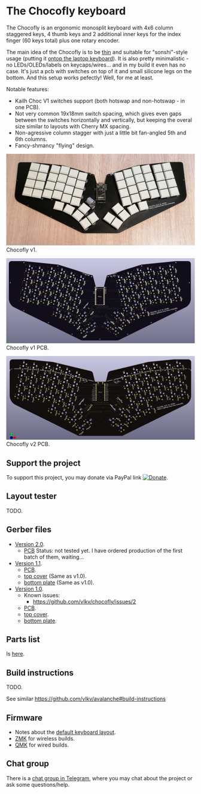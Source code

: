 # The Chocofly keyboard

The Chocofly is an ergonomic monosplit keyboard with 4x6 column staggered keys,
4 thumb keys and 2 additional inner keys for the index finger (60 keys total) plus one rotary encoder.

The main idea of the Chocofly is to be [thin](https://imgur.com/a/kJ5HPdX) and suitable for "sonshi"-style usage (putting it [ontop the laptop keyboard](https://imgur.com/gallery/Bps65YA)). It is also pretty minimalistic - no LEDs/OLEDs/labels on keycaps/wires... and in my build it even has no case. It's just a pcb with switches on top of it and small silicone legs on the bottom. And this setup works pefectly! Well, for me at least.

Notable features:
- Kailh Choc V1 switches support (both hotswap and non-hotswap - in one PCB).
- Not very common 19x18mm switch spacing, which gives even gaps between the switches horizontally and vertically,
  but keeping the overal size similar to layouts with Cherry MX spacing.
- Non-agressive column stagger with just a little bit fan-angled 5th and 6th columns.
- Fancy-shmancy "flying" design.

![The Chocofly keyboard v1](/images/chocofly_v1-0.jpg)
Chocofly v1.

![The Chocofly keyboard v1 PCB](/images/chocofly_pcb_v1-0.jpg)
Chocofly v1 PCB.

![The Chocofly keyboard v2 PCB](/images/chocofly_pcb_v2-0.png)
Chocofly v2 PCB.


## Support the project

To support this project, you may donate via PayPal link [![Donate](https://img.shields.io/badge/Donate-PayPal-green.svg)](https://www.paypal.com/cgi-bin/webscr?cmd=_s-xclick&hosted_button_id=99MYK4CNR8DP2).


## Layout tester

TODO.


## Gerber files
* [Version 2.0]().
  * [PCB](https://github.com/vlkv/chocofly/blob/v2.0/pcb/chocofly_v2_0_pcb.zip) Status: not tested yet. I have ordered production of the first batch of them, waiting...
* [Version 1.1](https://github.com/vlkv/chocofly/tree/v1.1).
  * [PCB](https://github.com/vlkv/chocofly/blob/v1.1/pcb/chocofly_v1_1_pcb.zip).
  * [top cover](https://github.com/vlkv/chocofly/blob/v1.0/top_cover/chocofly_v1_0_top_cover.zip) (Same as v1.0).
  * [bottom plate](https://github.com/vlkv/chocofly/blob/master/bottom_plate/chocofly_v1_0_bottom_plate.zip) (Same as v1.0).
* [Version 1.0](https://github.com/vlkv/chocofly/tree/v1.0).
  * Known issues:
    * https://github.com/vlkv/chocofly/issues/2
  * [PCB](https://github.com/vlkv/chocofly/blob/v1.0/pcb/chocofly_v1_0_pcb.zip).
  * [top cover](https://github.com/vlkv/chocofly/blob/v1.0/top_cover/chocofly_v1_0_top_cover.zip).
  * [bottom plate](https://github.com/vlkv/chocofly/blob/master/bottom_plate/chocofly_v1_0_bottom_plate.zip).


## Parts list

Is [here](parts_list.md).


## Build instructions

TODO.

See similar https://github.com/vlkv/avalanche#build-instructions


## Firmware
* Notes about the [default keyboard layout](https://github.com/vlkv/chocofly/blob/master/docs/layout.md).
* [ZMK](https://github.com/vlkv/chocofly-zmk-config) for wireless builds.
* [QMK](https://github.com/vlkv/qmk_firmware/tree/master/keyboards/chocofly) for wired builds.


## Chat group

There is a [chat group in Telegram](https://t.me/avalanche_kb), where you may chat about the project or ask some questions/help.

